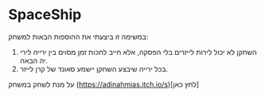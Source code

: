 # SpaceShip
במשימה זו ביצעתי את ההוספות הבאות למשחק:
1.  השחקן לא יכול לירות לייזרים בלי הפסקה, אלא חייב לחכות זמן מסוים בין ירייה 
לירי יה הבאה.
2. בכל ירייה שיבצע השחקן יישמע סאונד של קרן לייזר.

על מנת לשחק במשחק (https://adinahmias.itch.io/s)[לחץ כאן]
